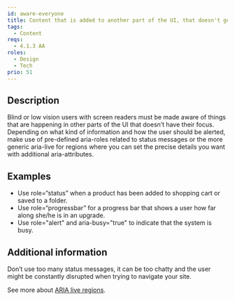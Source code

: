 ```yaml
---
id: aware-everyone
title: Content that is added to another part of the UI, that doesn't get focus, must be made aware for everyone
tags:
  - Content
reqs:
  - 4.1.3 AA
roles:
  - Design
  - Tech
prio: 51
---
```


## Description

Blind or low vision users with screen readers must be made aware of things that are happening in other parts of the UI that doesn’t have their focus. Depending on what kind of information and how the user should be alerted, make use of pre-defined aria-roles related to status messages or the more generic aria-live for regions where you can set the precise details you want with additional aria-attributes.

## Examples

- Use role=“status” when a product has been added to shopping cart or saved to a folder.
- Use role=“progressbar” for a progress bar that shows a user how far along she/he is in an upgrade.
- Use role="alert" and aria-busy="true" to indicate that the system is busy.

## Additional information

Don’t use too many status messages, it can be too chatty and the user might be constantly disrupted when trying to navigate your site.

See more about [ARIA live regions](https://developer.mozilla.org/en-US/docs/Web/Accessibility/ARIA/ARIA_Live_Regions).

